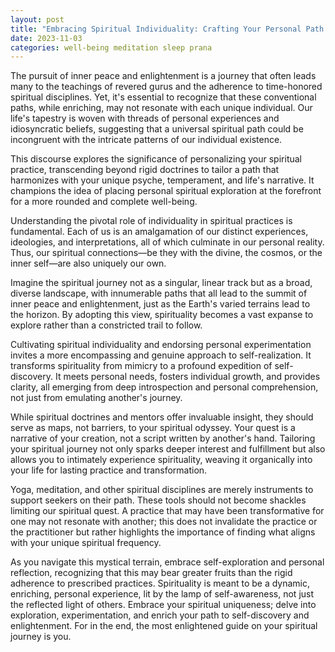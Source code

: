 ```yaml
---
layout: post
title: "Embracing Spiritual Individuality: Crafting Your Personal Path to Enlightenment"
date: 2023-11-03
categories: well-being meditation sleep prana
---
```


The pursuit of inner peace and enlightenment is a journey that often leads many to the teachings of revered gurus and the adherence to time-honored spiritual disciplines. Yet, it's essential to recognize that these conventional paths, while enriching, may not resonate with each unique individual. Our life's tapestry is woven with threads of personal experiences and idiosyncratic beliefs, suggesting that a universal spiritual path could be incongruent with the intricate patterns of our individual existence.

This discourse explores the significance of personalizing your spiritual practice, transcending beyond rigid doctrines to tailor a path that harmonizes with your unique psyche, temperament, and life's narrative. It champions the idea of placing personal spiritual exploration at the forefront for a more rounded and complete well-being.

Understanding the pivotal role of individuality in spiritual practices is fundamental. Each of us is an amalgamation of our distinct experiences, ideologies, and interpretations, all of which culminate in our personal reality. Thus, our spiritual connections—be they with the divine, the cosmos, or the inner self—are also uniquely our own.

Imagine the spiritual journey not as a singular, linear track but as a broad, diverse landscape, with innumerable paths that all lead to the summit of inner peace and enlightenment, just as the Earth's varied terrains lead to the horizon. By adopting this view, spirituality becomes a vast expanse to explore rather than a constricted trail to follow.

Cultivating spiritual individuality and endorsing personal experimentation invites a more encompassing and genuine approach to self-realization. It transforms spirituality from mimicry to a profound expedition of self-discovery. It meets personal needs, fosters individual growth, and provides clarity, all emerging from deep introspection and personal comprehension, not just from emulating another's journey.

While spiritual doctrines and mentors offer invaluable insight, they should serve as maps, not barriers, to your spiritual odyssey. Your quest is a narrative of your creation, not a script written by another's hand. Tailoring your spiritual journey not only sparks deeper interest and fulfillment but also allows you to intimately experience spirituality, weaving it organically into your life for lasting practice and transformation.

Yoga, meditation, and other spiritual disciplines are merely instruments to support seekers on their path. These tools should not become shackles limiting our spiritual quest. A practice that may have been transformative for one may not resonate with another; this does not invalidate the practice or the practitioner but rather highlights the importance of finding what aligns with your unique spiritual frequency.

As you navigate this mystical terrain, embrace self-exploration and personal reflection, recognizing that this may bear greater fruits than the rigid adherence to prescribed practices. Spirituality is meant to be a dynamic, enriching, personal experience, lit by the lamp of self-awareness, not just the reflected light of others. Embrace your spiritual uniqueness; delve into exploration, experimentation, and enrich your path to self-discovery and enlightenment. For in the end, the most enlightened guide on your spiritual journey is you.
